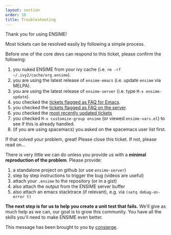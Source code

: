 ```yaml
---
layout: section
order: 10
title: Troubleshooting
---
```


Thank you for using ENSIME!

Most tickets can be resolved easily by following a simple process.

Before one of the core devs can respond to this ticket, please confirm the following:

1. you nuked ENSIME from your ivy cache (i.e. `rm -rf ~/.ivy2/cache/org.ensime`).
2. you are using the latest release of `ensime-emacs` (i.e. update `ensime` via MELPA).
3. you are using the latest release of `ensime-server` (i.e. type `M-x ensime-update`).
4. you checked the [tickets flagged as FAQ for Emacs](https://github.com/ensime/ensime-emacs/issues?labels=FAQ).
5. you checked the [tickets flagged as FAQ on the server](https://github.com/ensime/ensime-server/issues?labels=FAQ).
6. you checked the [most recently updated tickets](http://github.com/ensime/ensime-emacs/issues?direction=desc&sort=updated)
7. you checked `M-x customize-group ensime` (or viewed `ensime-vars.el`) to see if this is already handled.
8. (if you are using spacemacs) you asked on the spacemacs user list first.

If that solved your problem, great! Please close this ticket. If not, please read on...

There is very little we can do unless you provide us with a **minimal reproduction of the problem**. Please provide:

1. a standalone project on github (or use `ensime-server`)
2. step by step instructions to trigger the bug (videos are useful)
3. attach your `.ensime` to the repository (or in a gist)
4. also attach the output from the ENSIME server buffer
5. also attach an emacs stacktrace (if relevant), e.g. via `(setq debug-on-error t)`

**The next step is for us to help you create a unit test that fails.** We'll give as much help as we can, our goal is to grow this community. You have all the skills you'll need to make ENSIME even better.

This message has been brought to you by [consierge](https://github.com/Astrac/github-autoresponder).
